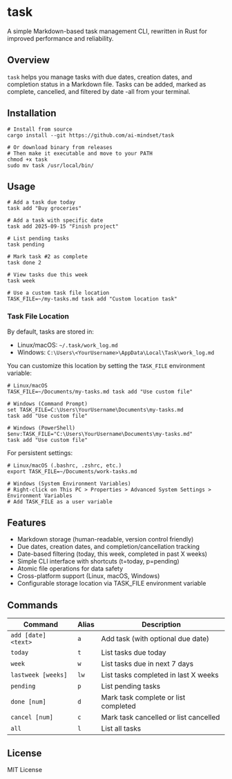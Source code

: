 # task

A simple Markdown-based task management CLI, rewritten in Rust for improved
performance and reliability.

## Overview

`task` helps you manage tasks with due dates, creation dates, and completion
status in a Markdown file. Tasks can be added, marked as complete, cancelled,
and filtered by date -all from your terminal.

## Installation

```console
# Install from source
cargo install --git https://github.com/ai-mindset/task

# Or download binary from releases
# Then make it executable and move to your PATH
chmod +x task
sudo mv task /usr/local/bin/
```

## Usage

```console
# Add a task due today
task add "Buy groceries"

# Add a task with specific date
task add 2025-09-15 "Finish project"

# List pending tasks
task pending

# Mark task #2 as complete
task done 2

# View tasks due this week
task week

# Use a custom task file location
TASK_FILE=~/my-tasks.md task add "Custom location task"
```

### Task File Location

By default, tasks are stored in:
- Linux/macOS: `~/.task/work_log.md`
- Windows: `C:\Users\<YourUsername>\AppData\Local\Task\work_log.md`

You can customize this location by setting the `TASK_FILE` environment variable:

```console
# Linux/macOS
TASK_FILE=~/Documents/my-tasks.md task add "Use custom file"

# Windows (Command Prompt)
set TASK_FILE=C:\Users\YourUsername\Documents\my-tasks.md
task add "Use custom file"

# Windows (PowerShell)
$env:TASK_FILE="C:\Users\YourUsername\Documents\my-tasks.md"
task add "Use custom file"
```

For persistent settings:

```console
# Linux/macOS (.bashrc, .zshrc, etc.)
export TASK_FILE=~/Documents/work-tasks.md

# Windows (System Environment Variables)
# Right-click on This PC > Properties > Advanced System Settings > Environment Variables
# Add TASK_FILE as a user variable
```

## Features

- Markdown storage (human-readable, version control friendly)
- Due dates, creation dates, and completion/cancellation tracking
- Date-based filtering (today, this week, completed in past X weeks)
- Simple CLI interface with shortcuts (t=today, p=pending)
- Atomic file operations for data safety
- Cross-platform support (Linux, macOS, Windows)
- Configurable storage location via TASK_FILE environment variable

## Commands

| Command             | Alias | Description                           |
| ------------------- | ----- | ------------------------------------- |
| `add [date] <text>` | `a`   | Add task (with optional due date)     |
| `today`             | `t`   | List tasks due today                  |
| `week`              | `w`   | List tasks due in next 7 days         |
| `lastweek [weeks]`  | `lw`  | List tasks completed in last X weeks  |
| `pending`           | `p`   | List pending tasks                    |
| `done [num]`        | `d`   | Mark task complete or list completed  |
| `cancel [num]`      | `c`   | Mark task cancelled or list cancelled |
| `all`               | `l`   | List all tasks                        |

## License

MIT License
